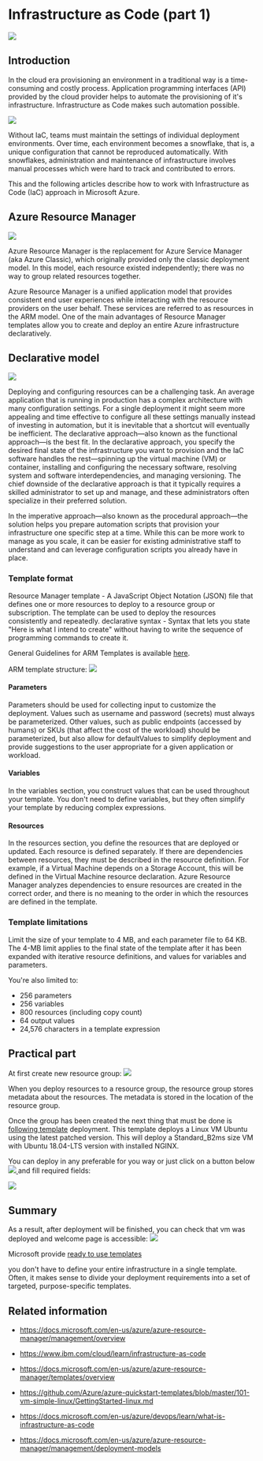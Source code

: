 # Infrastructure as Code (part 1)
![](/images/iac/logo_transparent.png)

## Introduction
In the cloud era provisioning an environment in a traditional way is a time-consuming and costly process. Application programming interfaces (API) provided by the cloud provider helps to automate the provisioning of it's infrastructure. Infrastructure as Code makes such automation possible.

![](/images/iac/cloud_journey_00.png)

Without IaC, teams must maintain the settings of individual deployment environments. Over time, each environment becomes a snowflake, that is, a unique configuration that cannot be reproduced automatically. With snowflakes, administration and maintenance of infrastructure involves manual processes which were hard to track and contributed to errors. 

This and the following articles describe how to work with Infrastructure as Code (IaC) approach in Microsoft Azure.

## Azure Resource Manager
![](/images/iac/asm_vs_arm.png)

Azure Resource Manager is the replacement for Azure Service Manager (aka Azure Classic), which originally provided only the classic deployment model. In this model, each resource existed independently; there was no way to group related resources together. 

Azure Resource Manager is a unified application model that provides consistent end user experiences while interacting with the resource providers on the user behalf. These services are referred to as resources in the ARM model. One of the main advantages of Resource Manager templates allow you to create and deploy an entire Azure infrastructure declaratively. 

## Declarative model

![](/images/iac/one_script.png)

Deploying and configuring resources can be a challenging task. An average application that is running in production has a complex architecture with many configuration settings. For a single deployment it might seem more appealing and time effective to configure all these settings manually instead of investing in automation, but it is inevitable that a shortcut will eventually be inefficient. The declarative approach—also known as the functional approach—is the best fit. In the declarative approach, you specify the desired final state of the infrastructure you want to provision and the IaC software handles the rest—spinning up the virtual machine (VM) or container, installing and configuring the necessary software, resolving system and software interdependencies, and managing versioning. The chief downside of the declarative approach is that it typically requires a skilled administrator to set up and manage, and these administrators often specialize in their preferred solution.

In the imperative approach—also known as the procedural approach—the solution helps you prepare automation scripts that provision your infrastructure one specific step at a time. While this can be more work to manage as you scale, it can be easier for existing administrative staff to understand and can leverage configuration scripts you already have in place.

### Template format

Resource Manager template - A JavaScript Object Notation (JSON) file that defines one or more resources to deploy to a resource group or subscription. The template can be used to deploy the resources consistently and repeatedly. 
declarative syntax - Syntax that lets you state "Here is what I intend to create" without having to write the sequence of programming commands to create it. 

General Guidelines for ARM Templates is available [here](https://github.com/Azure/azure-quickstart-templates/blob/master/1-CONTRIBUTION-GUIDE/best-practices.md#azure-resource-manager-templates---best-practices-guide).

ARM template structure:
![](/images/iac/json_description.png)

#### Parameters
Parameters should be used for collecting input to customize the deployment. Values such as username and password (secrets) must always be parameterized. Other values, such as public endpoints (accessed by humans) or SKUs (that affect the cost of the workload) should be parameterized, but also allow for defaultValues to simplify deployment and provide suggestions to the user appropriate for a given application or workload.

#### Variables
In the variables section, you construct values that can be used throughout your template. You don't need to define variables, but they often simplify your template by reducing complex expressions.

#### Resources
In the resources section, you define the resources that are deployed or updated. Each resource is defined separately. If there are dependencies between resources, they must be described in the resource definition. For example, if a Virtual Machine depends on a Storage Account, this will be defined in the Virtual Machine resource declaration. Azure Resource Manager analyzes dependencies to ensure resources are created in the correct order, and there is no meaning to the order in which the resources are defined in the template.

### Template limitations
Limit the size of your template to 4 MB, and each parameter file to 64 KB. The 4-MB limit applies to the final state of the template after it has been expanded with iterative resource definitions, and values for variables and parameters.

You're also limited to:

* 256 parameters
* 256 variables
* 800 resources (including copy count)
* 64 output values
* 24,576 characters in a template expression


## Practical part

At first create new resource group:
![](/images/iac/az_create_demo_group.png)

When you deploy resources to a resource group, the resource group stores metadata about the resources. The metadata is stored in the location of the resource group.

Once the group has been created the next thing that must be done is [following template](/azure/azuredeploy.json) deployment. This template deploys a Linux VM Ubuntu using the latest patched version. This will deploy a Standard_B2ms size VM with Ubuntu 18.04-LTS version with installed NGINX.

You can deploy  in any preferable for you way or just click on a button below <a href="https://portal.azure.com/#create/Microsoft.Template/uri/https%3A%2F%2Fraw.githubusercontent.com%2Fgroovy-sky%2Fiaac-demo%2Fmaster%2Fazure%2Fazuredeploy.json" target="_blank">
<img src="https://raw.githubusercontent.com/Azure/azure-quickstart-templates/master/1-CONTRIBUTION-GUIDE/images/deploytoazure.png"/> </a> and fill required fields: 

</a> ![](/images/iac/az_template_finish.png)


## Summary
As a result, after deployment will be finished, you can check that vm was deployed and welcome page is accessible:
![](/images/iac/nginx_demo_check.png)

Microsoft provide [ready to use templates ](https://azure.microsoft.com/en-us/resources/templates/)

you don't have to define your entire infrastructure in a single template. Often, it makes sense to divide your deployment requirements into a set of targeted, purpose-specific templates.

## Related information

* https://docs.microsoft.com/en-us/azure/azure-resource-manager/management/overview

* https://www.ibm.com/cloud/learn/infrastructure-as-code

* https://docs.microsoft.com/en-us/azure/azure-resource-manager/templates/overview

* https://github.com/Azure/azure-quickstart-templates/blob/master/101-vm-simple-linux/GettingStarted-linux.md

* https://docs.microsoft.com/en-us/azure/devops/learn/what-is-infrastructure-as-code

* https://docs.microsoft.com/en-us/azure/azure-resource-manager/management/deployment-models